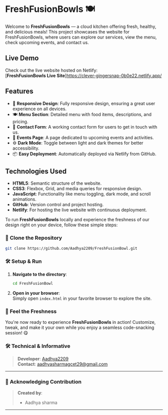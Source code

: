 
# FreshFusionBowls 🍽️

Welcome to **FreshFusionBowls** — a cloud kitchen offering fresh, healthy, and delicious meals! This project showcases the website for FreshFusionBowls, where users can explore our services, view the menu, check upcoming events, and contact us.


## Live Demo

Check out the live website hosted on Netlify:  
[**FreshFusionBowls Live Site**]https://clever-gingersnap-0b0e22.netlify.app/

## Features

- 📱 **Responsive Design**: Fully responsive design, ensuring a great user experience on all devices.
- 🍽️ **Menu Section**: Detailed menu with food items, descriptions, and pricing.
- 📧 **Contact Form**: A working contact form for users to get in touch with us.
- 📅 **Events Page**: A page dedicated to upcoming events and activities.
- ⚙️ **Dark Mode**: Toggle between light and dark themes for better accessibility.
- 📦 **Easy Deployment**: Automatically deployed via Netlify from GitHub.

## Technologies Used

- **HTML5**: Semantic structure of the website.
- **CSS3**: Flexbox, Grid, and media queries for responsive design.
- **JavaScript**: Functionality like menu toggling, dark mode, and scroll animations.
- **GitHub**: Version control and project hosting.
- **Netlify**: For hosting the live website with continuous deployment.

To run **FreshFusionBowls** locally and experience the freshness of our design right on your device, follow these simple steps:  

### 🚀 **Clone the Repository**
```bash
git clone https://github.com/Aadhya2209/FreshFusionBowl.git
```

### 🛠️ **Setup & Run**
1. **Navigate to the directory**:  
   ```bash
   cd FreshFusionBowl
   ```
2. **Open in your browser**:  
   Simply open `index.html` in your favorite browser to explore the site.  

### 🌟 **Feel the Freshness**  
You're now ready to experience **FreshFusionBowls** in action! Customize, tweak, and make it your own while you enjoy a seamless code-snacking session! 😋


### 🛠️ **Technical & Informative**
> **Developer**: [Aadhya2209](https://github.com/Aadhya2209)  
> **Contact**: aadhyasharmagcet29@gmail.com 

---

### 🌟 **Acknowledging Contribution**
> **Created by**:  
> - Aadhya sharma


---

